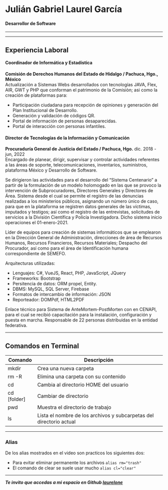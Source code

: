 # Julián Gabriel Laurel García
#### Desarrollor de Software
---
---
## Experiencia Laboral
#### **Coordinador de Informática y Estadística**
**Comisión de Derechos Humanos del Estado de Hidalgo / Pachuca, Hgo., México**  
Actualización a Sistemas Webs desarrollados con tecnologías JAVA, Flex, AIR, GWT y PHP que conforman el patrimonio de la Comisiòn; asi como la creación de plataformas para:
* Participación ciudadana para recepción de opiniones y generación del Plan Institucional de Desarrollo.
* Generación y validación de códigos QR.
* Portal de información de personas desaparecidas.
* Portal de interacción con personas infantiles.  
    
  
#### **Director de Tecnologías de la Información y Comunicación**
**Procuraduría General de Justicia del Estado / Pachuca, Hgo.**
dic. 2018 - jun, 2022  
Encargado de planear, dirigir, supervisar y controlar actividades referentes a las áreas de soporte, telecomunicaciones, inventarios, suministros, plataforma México y Desarrollo de Software.  
  
Se dirigieron las actividades para el desarrollo del “Sistema Centenario” a partir de la formulación de un modelo holomogado en las que se provoco la intervención de Subprocuradores, Directores Generales y Directores de Área. Sistema desde el cual se permite el registro de las denuncias realizadas a los ministerios públicos, asignando un número único de caso, para que en la plataforma se registren datos generales de las víctimas, imputados y testigos; así como el registro de las entrevistas, solicitudes de servicios a la División Científica y Policía Investigadora. Dicho sistema inicio operaciones el 01-enero-2021.  
  
Líder de equipos para creación de sistemas informáticos que se emplearon en la Dirección General de Administración, direcciones de área de Recursos Humanos, Recursos Financieros, Recursos Materiales; Despacho del Procurador, así como para el área de Identificación humana correspondiente de SEMEFO.  

Arquitecturas utilizadas:
- Lenguajes: C#, VueJS, React, PHP, JavaScript, JQuery
- Frameworks: Bootstrap
- Persitencia de datos: ORM propel, Entity.
- DBMS: MySQL, SQL Server, Firebase
- Formatos de intercambio de información: JSON
- Reporteador: DOMPdf, HTML2PDF

Enlace técnico para Sistema de AnteMortem-PostMorten con en CENAPI, para el cual se recibió capacitación para la instalación, configuración y puesta en marcha.
Responsable de 22 personas distribuidas en la entidad federativa.
  
  
  
---
## Comandos en Terminal
|Comando|Descripción|
|--|--|
|mkdir <dir>|Crea una nueva carpeta|
|rm -R <dir>|Elimina una carpeta con su contenido|
|cd|Cambia al directorio HOME del usuario|
|cd [folder]|Cambiar de directorio|
|pwd|Muestra el directorio de trabajo|
|ls|Lista el nombre de los archivos y subcarpetas del directorio actual|
---
### Alias
De los alias mostrados en el video son practicos los siguientes dos:

* Para evitar eliminar permanente los archivos
```alias rm="trash"```
* El comando de clear se suele usar mucho
```alias cl="clear"```



---  
***Te invito que accedas a mi espacio en Github [laurelone][laurelone]***

[laurelone]: https://github.com/laurelone21
